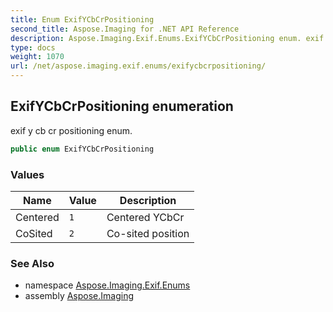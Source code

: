 ```yaml
---
title: Enum ExifYCbCrPositioning
second_title: Aspose.Imaging for .NET API Reference
description: Aspose.Imaging.Exif.Enums.ExifYCbCrPositioning enum. exif y cb cr positioning enum
type: docs
weight: 1070
url: /net/aspose.imaging.exif.enums/exifycbcrpositioning/
---
```

## ExifYCbCrPositioning enumeration

exif y cb cr positioning enum.

```csharp
public enum ExifYCbCrPositioning
```

### Values

| Name | Value | Description |
| --- | --- | --- |
| Centered | `1` | Centered YCbCr |
| CoSited | `2` | Co-sited position |

### See Also

* namespace [Aspose.Imaging.Exif.Enums](../../aspose.imaging.exif.enums/)
* assembly [Aspose.Imaging](../../)


